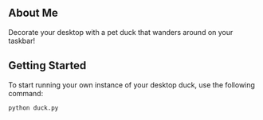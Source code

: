 ## About Me

Decorate your desktop with a pet duck that wanders around on your taskbar!

## Getting Started

To start running your own instance of your desktop duck, use the following command:

    python duck.py
